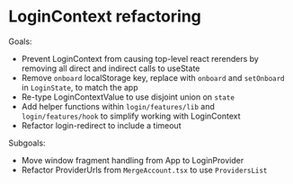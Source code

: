 # LoginContext refactoring

Goals:

- Prevent LoginContext from causing top-level react rerenders by
  removing all direct and indirect calls to useState
- Remove `onboard` localStorage key, replace with `onboard` and
  `setOnboard` in `LoginState`, to match the app
- Re-type LoginContextValue to use disjoint union on `state`
- Add helper functions within `login/features/lib` and
  `login/features/hook` to simplify working with LoginContext
- Refactor login-redirect to include a timeout

Subgoals:

- Move window fragment handling from App to LoginProvider
- Refactor ProviderUrls from `MergeAccount.tsx` to use `ProvidersList`
